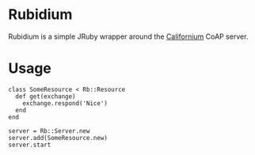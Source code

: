 Rubidium
========

Rubidium is a simple JRuby wrapper around the
[Californium](https://github.com/eclipse/californium) CoAP server.

# Usage

```
class SomeResource < Rb::Resource
  def get(exchange)
    exchange.respond('Nice')
  end
end

server = Rb::Server.new
server.add(SomeResource.new)
server.start
```
